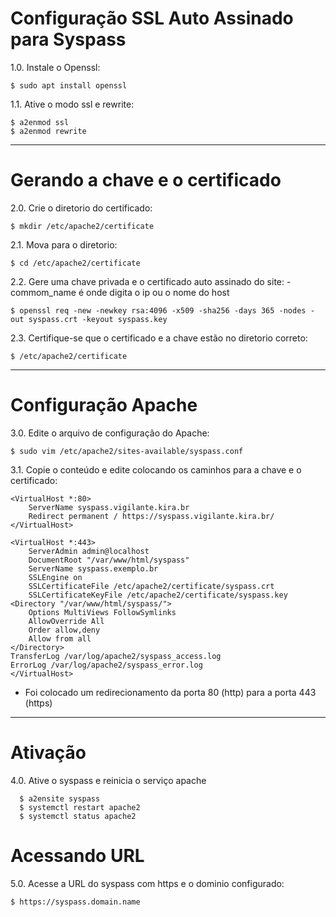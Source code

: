 # Configuração SSL Auto Assinado para Syspass

1.0. Instale o Openssl:

    $ sudo apt install openssl

1.1. Ative o modo ssl e rewrite:

    $ a2enmod ssl
    $ a2enmod rewrite

---

# Gerando a chave e o certificado

2.0. Crie o diretorio do certificado:

    $ mkdir /etc/apache2/certificate

2.1. Mova para o diretorio:

    $ cd /etc/apache2/certificate

2.2. Gere uma chave privada e o certificado auto assinado do site:
    - commom_name é onde digita o ip ou o nome do host 
    
    $ openssl req -new -newkey rsa:4096 -x509 -sha256 -days 365 -nodes -out syspass.crt -keyout syspass.key

2.3. Certifique-se que o certificado e a chave estão no diretorio correto:

    $ /etc/apache2/certificate

---

# Configuração Apache

3.0. Edite o arquivo de configuração do Apache:

    $ sudo vim /etc/apache2/sites-available/syspass.conf
    
3.1. Copie o conteúdo e edite colocando os caminhos para a chave e o certificado:

    <VirtualHost *:80>
        ServerName syspass.vigilante.kira.br
        Redirect permanent / https://syspass.vigilante.kira.br/
    </VirtualHost>

    <VirtualHost *:443>
        ServerAdmin admin@localhost
        DocumentRoot "/var/www/html/syspass"
        ServerName syspass.exemplo.br
        SSLEngine on
        SSLCertificateFile /etc/apache2/certificate/syspass.crt
        SSLCertificateKeyFile /etc/apache2/certificate/syspass.key
    <Directory "/var/www/html/syspass/">
        Options MultiViews FollowSymlinks
        AllowOverride All
        Order allow,deny
        Allow from all
    </Directory>
    TransferLog /var/log/apache2/syspass_access.log
    ErrorLog /var/log/apache2/syspass_error.log
    </VirtualHost>

- Foi colocado um redirecionamento da porta 80 (http) para a porta 443 (https)

---

# Ativação

4.0. Ative o syspass e reinicia o serviço apache

      $ a2ensite syspass
      $ systemctl restart apache2
      $ systemctl status apache2

# Acessando URL

5.0. Acesse a URL do syspass com https e o dominio configurado:

    $ https://syspass.domain.name 














 
